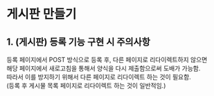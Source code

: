 # 게시판 만들기
## 1. (게시판) 등록 기능 구현 시 주의사항

등록 페이지에서 POST 방식으로 등록 후, 다른 페이지로 리다이렉트하지 않으면 <br>
해당 페이지에서 새로고침을 통해서 양식을 다시 제출함으로써 도배가 가능함. <br>
따라서 이를 방지하기 위해서 다른 페이지로 리다이렉트 하는 것이 필요함. <br>
(등록 후 게시물 목록 페이지로 리다이렉트 하는 것이 일반적임.)
